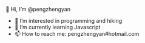  👋 Hi, I’m @pengzhengyan
- 👀 I’m interested in programming and hiking
- 🌱 I’m currently learning Javascript
- 📫 How to reach me: pengzhengyan#hotmail.com

<!---
pengzhengyan/pengzhengyan is a ✨ special ✨ repository because its `README.md` (this file) appears on your GitHub profile.
You can click the Preview link to take a look at your changes.
--->
